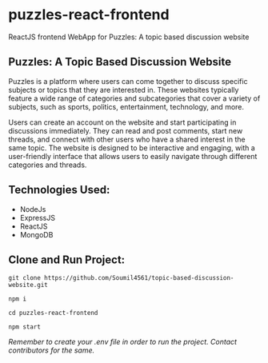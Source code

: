 # puzzles-react-frontend
ReactJS frontend WebApp for Puzzles: A topic based discussion website

## Puzzles: A Topic Based Discussion Website 

Puzzles is a platform where users can come together to discuss specific subjects or topics that they are interested in. These websites typically feature a wide range of categories and subcategories that cover a variety of subjects, such as sports, politics, entertainment, technology, and more.

Users can create an account on the website and start participating in discussions immediately. They can read and post comments, start new threads, and connect with other users who have a shared interest in the same topic. The website is designed to be interactive and engaging, with a user-friendly interface that allows users to easily navigate through different categories and threads.

## Technologies Used: 
* NodeJs
* ExpressJS
* ReactJS
* MongoDB

## Clone and Run Project:
`git clone https://github.com/Soumil4561/topic-based-discussion-website.git `

`npm i`

`cd puzzles-react-frontend`

`npm start`

*Remember to create your .env file in order to run the project. Contact contributors for the same.*